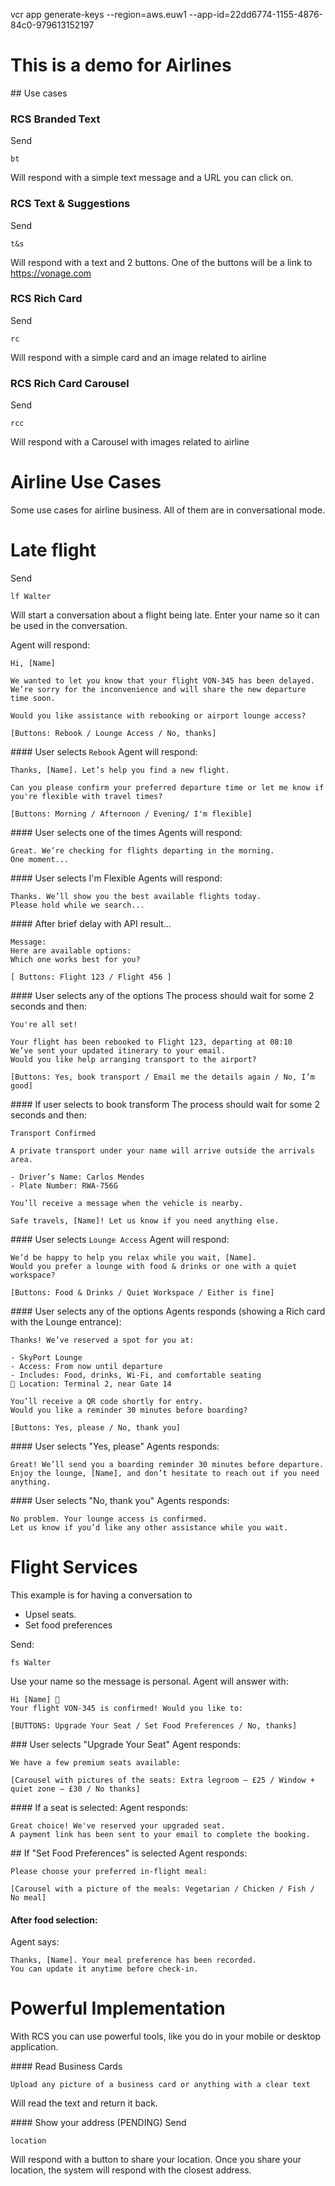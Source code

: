 vcr app generate-keys --region=aws.euw1 --app-id=22dd6774-1155-4876-84c0-979613152197

# This is a demo for Airlines

## Use cases

### RCS Branded Text
Send
```
bt
```
Will respond with a simple text message and a URL you can click on.

### RCS Text & Suggestions
Send
```
t&s
```
Will respond with a text and 2 buttons.
One of the buttons will be a link to https://vonage.com

### RCS Rich Card
Send
```
rc
```
Will respond with a simple card and an image related to airline

### RCS Rich Card Carousel
Send
```
rcc
```
Will respond with a Carousel with images related to airline


# Airline Use Cases
Some use cases for airline business. All of them are in conversational mode.

# Late flight
Send
```
lf Walter
```
Will start a conversation about a flight being late.
Enter your name so it can be used in the conversation.

Agent will respond:

``` 
Hi, [Name]

We wanted to let you know that your flight VON-345 has been delayed.
We’re sorry for the inconvenience and will share the new departure time soon.

Would you like assistance with rebooking or airport lounge access?

[Buttons: Rebook / Lounge Access / No, thanks]
```

#### User selects ```Rebook```
Agent will respond:
```
Thanks, [Name]. Let’s help you find a new flight.

Can you please confirm your preferred departure time or let me know if you're flexible with travel times?

[Buttons: Morning / Afternoon / Evening/ I'm flexible]
```

#### User selects one of the times
Agents will respond:
```
Great. We’re checking for flights departing in the morning.
One moment...
```

#### User selects I'm Flexible
Agents will respond:
```
Thanks. We’ll show you the best available flights today.
Please hold while we search...
```

#### After brief delay with API result...
```
Message:
Here are available options:
Which one works best for you?

[ Buttons: Flight 123 / Flight 456 ]
```

#### User selects any of the options
The process should wait for some 2 seconds and then:
```
You're all set!

Your flight has been rebooked to Flight 123, departing at 08:10
We’ve sent your updated itinerary to your email.
Would you like help arranging transport to the airport?

[Buttons: Yes, book transport / Email me the details again / No, I’m good]
```

#### If user selects to book transform
The process should wait for some 2 seconds and then:
```
Transport Confirmed

A private transport under your name will arrive outside the arrivals area.

- Driver’s Name: Carlos Mendes
- Plate Number: RWA-756G

You’ll receive a message when the vehicle is nearby.

Safe travels, [Name]! Let us know if you need anything else.
```

#### User selects ```Lounge Access```
Agent will respond:
```
We’d be happy to help you relax while you wait, [Name].
Would you prefer a lounge with food & drinks or one with a quiet workspace?

[Buttons: Food & Drinks / Quiet Workspace / Either is fine]
```

#### User selects any of the options
Agents responds (showing a Rich card with the Lounge entrance):
```
Thanks! We’ve reserved a spot for you at:

- SkyPort Lounge
- Access: From now until departure
- Includes: Food, drinks, Wi-Fi, and comfortable seating
📍 Location: Terminal 2, near Gate 14

You’ll receive a QR code shortly for entry.
Would you like a reminder 30 minutes before boarding?

[Buttons: Yes, please / No, thank you]
```

#### User selects "Yes, please"
Agents responds: 
```
Great! We’ll send you a boarding reminder 30 minutes before departure.
Enjoy the lounge, [Name], and don’t hesitate to reach out if you need anything.
```

#### User selects "No, thank you"
Agents responds: 
```
No problem. Your lounge access is confirmed.
Let us know if you’d like any other assistance while you wait.
```


# Flight Services
This example is for having a conversation to 
- Upsel seats.
- Set food preferences

Send:
```
fs Walter
```
Use your name so the message is personal.
Agent will answer with:
```
Hi [Name] 👋
Your flight VON-345 is confirmed! Would you like to:

[BUTTONS: Upgrade Your Seat / Set Food Preferences / No, thanks]
```

### User selects "Upgrade Your Seat" 
Agent responds:
```
We have a few premium seats available:

[Carousel with pictures of the seats: Extra legroom – £25 / Window + quiet zone – £30 / No thanks]
```

#### If a seat is selected:
Agent responds:
```
Great choice! We've reserved your upgraded seat.
A payment link has been sent to your email to complete the booking.
```

## If "Set Food Preferences" is selected
Agent responds:
```
Please choose your preferred in-flight meal:

[Carousel with a picture of the meals: Vegetarian / Chicken / Fish / No meal]
```

#### After food selection:
Agent says:
```
Thanks, [Name]. Your meal preference has been recorded.
You can update it anytime before check-in.
```

# Powerful Implementation
With RCS you can use powerful tools, like you do in your mobile or desktop application.

#### Read Business Cards
```
Upload any picture of a business card or anything with a clear text
```
Will read the text and return it back.

#### Show your address (PENDING)
Send
```
location
```
Will respond with a button to share your location.
Once you share your location, the system will respond with the closest address.



